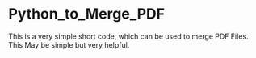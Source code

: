 # Python_to_Merge_PDF
This is a very simple short code, which can be used to merge PDF Files. This May be simple but very helpful.
